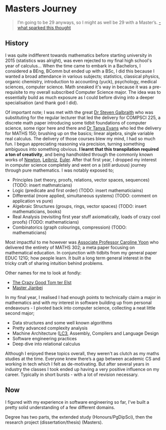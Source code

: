 # Masters Journey
> I’m going to be 29 anyways, so I might as well be 29 with a Master’s.
[- what sparked this thought](https://alexanderell.is/posts/mscs/)

## History
I was quite indifferent towards mathematics before starting university in 2015 (statistics was alright), was even rejected to my final high school's year of calculus... When the time came to embark in a Bachelors, I considered a BEng, BComm but ended up with a BSc, I did this because I wanted a broad attendance in various subjects; statistics, classical physics, organic chemistry, introduction to accounting (yuck), psychology, medical sciences, computer science. Math sneaked it's way in because it was a pre-requisite to my overall subscribed Computer Science major. The idea was to essentially build as much exposure as I could before diving into a deeper specialisation (and thank god I did). 

Of important note; I was met with the great [Dr Steven Galbraith](https://profiles.auckland.ac.nz/s-galbraith) who was substituting for the regular lecturer that led the delivery for COMPSCI 225, a discrete math paper introducing some tidbit foundations of computer science, some rigor here and there and [Dr Tanya Evans](https://profiles.auckland.ac.nz/t-evans) who led the delivery for MATHS 150; brushing up on the basics; linear algebra, single variable real calculus. The delivery of those courses blew my mind, I had so much fun. I begun appreciating reasoning via precision, turning something ambiguous into something obvious. **I learnt that this transpilation required a ton of creativity**, and being handholded through the commonly known works of [Newton](https://en.wikipedia.org/wiki/Isaac_Newton), [Leibniz](https://en.wikipedia.org/wiki/Gottfried_Wilhelm_Leibniz), [Euler](https://en.wikipedia.org/wiki/Leonhard_Euler). After that first year, I dropped my interest in computer science completely and went on a (still arduous) journey through pure mathematics. I was notably exposed to;

- Principles (set theory, proofs, relations, vector spaces, sequences) (TODO: insert mathmatcians)
- Logic (predicate and first order) (TODO: insert mathematiciains)
- Differential (more applied, simultaneous systems) (TODO: comment on application vs pure)
- Algebraic Structures (groups, rings, vector spaces) (TODO: insert mathematicians, books)
- Real Analysis (revisiting first year stuff axiomatically, loads of crazy cool proofs) (TODO: mathematicians)
- Combinatorics (graph colourings, compression) (TODO: mathematicians)

Most impactful to me however was [Associate Professor Caroline Yoon](https://profiles.auckland.ac.nz/c-yoon) who delivered the entirety of MATHS 302; a meta paper focusing on mathematical education. In conjunction with tidbits from my general paper EDUC 121G; how people learn. It built a long term general interest in the tricky craft of sharing intuition behind problems.

Other names for me to look at fondly:
- [The Crazy Good Tom ter Elst](https://profiles.auckland.ac.nz/t-terelst/)
- [Master Jianbei](https://profiles.auckland.ac.nz/j-an)

In my final year, I realised I had enough points to technically claim a major in mathematics and with my interest in software building up from personal endeavours - I pivoted back into computer science, collecting a neat little second major;

- Data structures and some well known algorithms
- Pretty advanced complexity analysis
- Machine Architecture ([LC3](https://en.wikipedia.org/wiki/Little_Computer_3), Assembly, Compilers and Language Design
- Software engineering practices
- Deep dive into relational calculus

Although I enjoyed these topics overall, they weren't as clutch as my maths studies at the time. Everyone knew there’s a gap between academic CS and working in tech which I felt as de-motivating. But after several years in industry the classes I took ended up having a very positive influence on my career. Typically in short bursts - with a lot of revision necessary.

## Now
I figured with my experience in software engineering so far, I've built a pretty solid understanding of a few different domains. 

Degree has two parts, the extended study (Honours/PgDipSci), then the research project (dissertation/thesis) (Masters).
